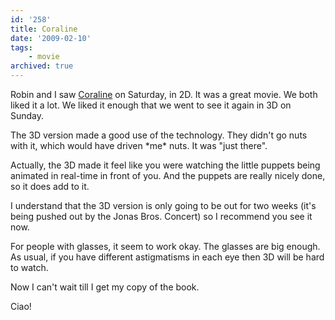```yaml
---
id: '258'
title: Coraline
date: '2009-02-10'
tags:
    - movie
archived: true
---
```


Robin and I saw [Coraline](http://coraline.com/) on Saturday, in 2D. It was a
great movie. We both liked it a lot. We liked it enough that we went to see it
again in 3D on Sunday.

The 3D version made a good use of the technology. They didn't go nuts with it,
which would have driven \*me\* nuts. It was "just there".

Actually, the 3D made it feel like you were watching the little puppets being
animated in real-time in front of you. And the puppets are really nicely done,
so it does add to it.

I understand that the 3D version is only going to be out for two weeks (it's
being pushed out by the Jonas Bros. Concert) so I recommend you see it now.

For people with glasses, it seem to work okay. The glasses are big enough. As
usual, if you have different astigmatisms in each eye then 3D will be hard to
watch.

Now I can't wait till I get my copy of <span
id="evtst|a|0061649708"></span> the book.

Ciao!
